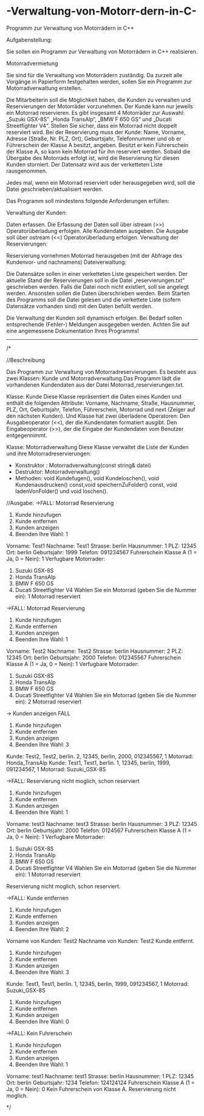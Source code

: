 # -Verwaltung-von-Motorr-dern-in-C-
Programm zur Verwaltung von Motorrädern in C++

Aufgabenstellung:

Sie sollen ein Programm zur Verwaltung von Motorrädern in C++ realisieren.

Motorradvermietung

Sie sind für die Verwaltung von Motorrädern zuständig. Da zurzeit alle Vorgänge in Papierform festgehalten werden, sollen Sie ein Programm zur Motorradverwaltung erstellen.

Die Mitarbeiterin soll die Möglichkeit haben, die Kunden zu verwalten und Reservierungen der Motorräder vorzunehmen. Der Kunde kann nur jeweils ein Motorrad reservieren. Es gibt insgesamt 4 Motorräder zur Auswahl: „Suzuki GSX-8S" „Honda TransAlp“, „BMW F 650 GS“ und „Ducati Streetfighter V4“. Stellen Sie sicher, dass ein Motorrad nicht doppelt reserviert wird. Bei der Reservierung muss der Kunde: Name, Vorname, Adresse (Straße, Nr. PLZ, Ort), Geburtsjahr, Telefonnummer und ob er Führerschein der Klasse A besitzt, angeben. Besitzt er kein Führerschein der Klasse A, so kann kein Motorrad für ihn reserviert werden. Sobald die Übergabe des Motorrads erfolgt ist, wird die Reservierung für diesen Kunden storniert. Der Datensatz wird aus der verketteten Liste rausgenommen.

Jedes mal, wenn ein Motorrad reserviert oder herausgegeben wird, soll die Datei geschrieben/aktualisiert werden.

 

Das Programm soll mindestens folgende Anforderungen erfüllen:

 Verwaltung der Kunden:

Daten erfassen. Die Erfassung der Daten soll über istream (>>) Operatorüberladung erfolgen.
Alle Kundendaten ausgeben. Die Ausgabe soll über ostream (<<) Operatorüberladung erfolgen.
Verwaltung der Reservierungen:

Reservierung vornehmen
Motorrad herausgeben (mit der Abfrage des Kundenvor- und nachnamens)
 Dateiverwaltung:

Die Datensätze sollen in einer verketteten Liste gespeichert werden.
Der aktuelle Stand der Reservierungen soll in die Datei „reservierungen.txt“ geschrieben werden. Falls die Datei noch nicht existiert, soll sie angelegt werden. Ansonsten sollen die Daten überschrieben werden.
Beim Starten des Programms soll die Datei gelesen und die verkettete Liste (sofern Datensätze vorhanden sind) mit den Daten befüllt werden.
 

Die Verwaltung der Kunden soll dynamisch erfolgen. Bei Bedarf sollen entsprechende (Fehler-) Meldungen ausgegeben werden. Achten Sie auf eine angemessene Dokumentation Ihres Programms!

------------------------------------------------------------

/*

 //Beschreibung

Das Programm zur Verwaltung von Motorradreservierungen. Es besteht aus zwei Klassen: Kunde und Motorradverwaltung.Das Programm lädt die vorhandenen Kundendaten aus der Datei Motorrad_reservierungen.txt.

Klasse: Kunde
Diese Klasse repräsentiert die Daten eines Kunden und enthält die folgenden Attribute:
Vorname, Nachname, Straße, Hausnummer, PLZ, Ort, Geburtsjahr, Telefon, Führerschein, Motorrad und next (Zeiger auf den nächsten Kunden).
Und Klasse hat zwei überladene Operatoren:
Den Ausgabeoperator (<<), der die Kundendaten formatiert ausgibt.
Den Eingabeoperator (>>), der die Eingabe der Kundendaten vom Benutzer entgegennimmt.

Klasse: Motorradverwaltung
Diese Klasse verwaltet die Liste der Kunden und ihre Motorradreservierungen:
- Konstruktor : Motorradverwaltung(const string& datei)
- Destruktor: Motorradverwaltung()
- Methoden: void Kundefugen(), void Kundeloschen(), void Kundenausdrucken() const,void speichernZuFolder() const, void ladenVonFolder() und void loschen().

 //Ausgabe:
->FALL: Motorrad Reservierung

 1. Kunde hinzufugen
 2. Kunde entfernen
 3. Kunden anzeigen
 0. Beenden
Ihre Wahl: 1

Vorname: Test1
Nachname: Test1
Strasse: berlin
Hausnummer: 1
PLZ: 12345
Ort: berlin
Geburtsjahr: 1999
Telefon: 091234567
Fuhrerschein Klasse A (1 = Ja, 0 = Nein): 1
Verfugbare Motorrader:
1. Suzuki GSX-8S
2. Honda TransAlp
3. BMW F 650 GS
4. Ducati Streetfighter V4
Wahlen Sie ein Motorrad (geben Sie die Nummer ein): 1
Motorrad reserviert

 ->FALL: Motorrad Reservierung

 1. Kunde hinzufugen
 2. Kunde entfernen
 3. Kunden anzeigen
 0. Beenden
Ihre Wahl: 1

Vorname: Test2
Nachname: Test2
Strasse: berlin
Hausnummer: 2
PLZ: 12345
Ort: berlin
Geburtsjahr: 2000
Telefon: 012345567
Fuhrerschein Klasse A (1 = Ja, 0 = Nein): 1
Verfugbare Motorrader:
1. Suzuki GSX-8S
2. Honda TransAlp
3. BMW F 650 GS
4. Ducati Streetfighter V4
Wahlen Sie ein Motorrad (geben Sie die Nummer ein): 2
Motorrad reserviert

 -> Kunden anzeigen FALL

 1. Kunde hinzufugen
 2. Kunde entfernen
 3. Kunden anzeigen
 0. Beenden
Ihre Wahl: 3

Kunde: Test2, Test2, berlin. 2, 12345, berlin, 2000, 012345567, 1
Motorrad: Honda_TransAlp
Kunde: Test1, Test1, berlin. 1, 12345, berlin, 1999, 091234567, 1
Motorrad: Suzuki_GSX-8S

  ->FALL:  Reservierung nicht moglich, schon reserviert
 1. Kunde hinzufugen
 2. Kunde entfernen
 3. Kunden anzeigen
 0. Beenden
Ihre Wahl: 1

Vorname: test3
Nachname: test3
Strasse: berlin
Hausnummer: 3
PLZ: 12345
Ort: berlin
Geburtsjahr: 2000
Telefon: 0124567
Fuhrerschein Klasse A (1 = Ja, 0 = Nein): 1
Verfugbare Motorrader:
1. Suzuki GSX-8S
2. Honda TransAlp
3. BMW F 650 GS
4. Ducati Streetfighter V4
Wahlen Sie ein Motorrad (geben Sie die Nummer ein): 1
Motorrad reserviert

Reservierung nicht moglich, schon reserviert.

->FALL: Kunde entfernen
 1. Kunde hinzufugen
 2. Kunde entfernen
 3. Kunden anzeigen
 0. Beenden
Ihre Wahl: 2

Vorname von Kunden: Test2
Nachname von Kunden: Test2
Kunde entfernt.

 1. Kunde hinzufugen
 2. Kunde entfernen
 3. Kunden anzeigen
 0. Beenden
Ihre Wahl: 3

Kunde: Test1, Test1, berlin. 1, 12345, berlin, 1999, 091234567, 1
Motorrad: Suzuki_GSX-8S

 1. Kunde hinzufugen
 2. Kunde entfernen
 3. Kunden anzeigen
 0. Beenden
Ihre Wahl: 0

->FALL: Kein Fuhrerschein

 1. Kunde hinzufugen
 2. Kunde entfernen
 3. Kunden anzeigen
 0. Beenden
Ihre Wahl: 1

Vorname: test1
Nachname: test1
Strasse: berlin
Hausnummer: 1
PLZ: 12345
Ort: berlin
Geburtsjahr: 1234
Telefon: 124124124
Fuhrerschein Klasse A (1 = Ja, 0 = Nein): 0
Kein Fuhrerschein von Klasse A. Reservierung nicht moglich.

 */
